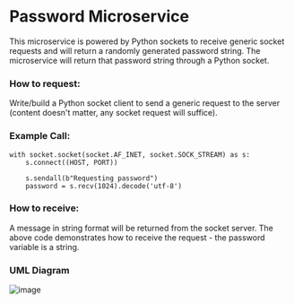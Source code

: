 # Password Microservice

This microservice is powered by Python sockets to receive generic socket requests and will return a randomly generated password string.
The microservice will return that password string through a Python socket.

### How to request:
Write/build a Python socket client to send a generic request to the server (content doesn't matter, any socket request will suffice).

### Example Call:
```
with socket.socket(socket.AF_INET, socket.SOCK_STREAM) as s:
    s.connect((HOST, PORT))

    s.sendall(b"Requesting password")
    password = s.recv(1024).decode('utf-8')
```

### How to receive:
A message in string format will be returned from the socket server. The above code demonstrates how to receive the request - the password variable is a string.

### UML Diagram
![image](https://github.com/jckim014/cs361/assets/76502137/606816ac-4846-40a7-9ba2-d71c842217b2)



